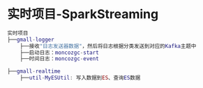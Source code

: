 # 实时项目-SparkStreaming

```lua
实时项目
├──gmall-logger
	├──接收"日志发送器数据"，然后将日志根据分类发送到对应的Kafka主题中
	├──启动日志：moncozgc-start
	├──时间日志：moncozgc-event

├──gmall-realtime
	├──util-MyESUtil: 写入数据到ES、查询ES数据
```

